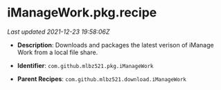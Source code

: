 # iManageWork.pkg.recipe

_Last updated 2021-12-23 19:58:06Z_

- **Description**: Downloads and packages the latest verison of iManage Work from a local file share.

- **Identifier**: `com.github.mlbz521.pkg.iManageWork`

- **Parent Recipes**: `com.github.mlbz521.download.iManageWork`
